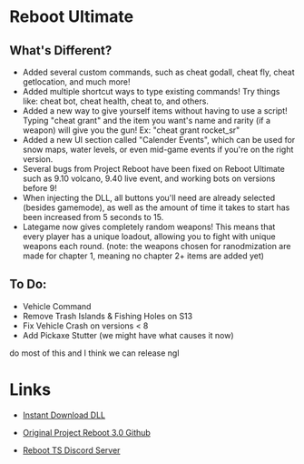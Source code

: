 # Reboot Ultimate

## What's Different?

- Added several custom commands, such as cheat godall, cheat fly, cheat getlocation, and much more!
- Added multiple shortcut ways to type existing commands! Try things like: cheat bot, cheat health, cheat to, and others.
- Added a new way to give yourself items without having to use a script! Typing "cheat grant" and the item you want's name and rarity (if a weapon) will give you the gun! Ex: "cheat grant rocket_sr"
- Added a new UI section called "Calender Events", which can be used for snow maps, water levels, or even mid-game events if you're on the right version.
- Several bugs from Project Reboot have been fixed on Reboot Ultimate such as 9.10 volcano, 9.40 live event, and working bots on versions before 9!
- When injecting the DLL, all buttons you'll need are already selected (besides gamemode), as well as the amount of time it takes to start has been increased from 5 seconds to 15.
- Lategame now gives completely random weapons! This means that every player has a unique loadout, allowing you to fight with unique weapons each round. (note: the weapons chosen for ranodmization are made for chapter 1, meaning no chapter 2+ items are added yet)

## To Do:

- Vehicle Command
- Remove Trash Islands & Fishing Holes on S13
- Fix Vehicle Crash on versions < 8
- Add Pickaxe Stutter (we might have what causes it now)

do most of this and I think we can release ngl

# Links

- [Instant Download DLL](https://cdn.discordapp.com/attachments/1116448359390122095/1183520129917653073/RebootUltimate.dll?ex=6588a203&is=65762d03&hm=b35db8f7eaade531c0abab21bae0b0d59235a85eaf7216aff61e670cc2df594b&)

- [Original Project Reboot 3.0 Github](https://github.com/Milxnor/Project-Reboot-3.0)

- [Reboot TS Discord Server](https://discord.gg/invite/rPc5t4usPe)
